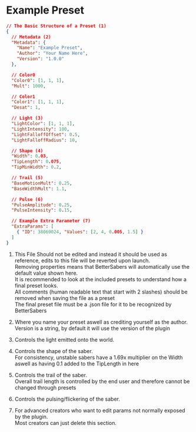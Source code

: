 # Example Preset

``` json title=".ExamplePreset.json"
// The Basic Structure of a Preset (1)
{
  // Metadata (2)
  "Metadata": {
    "Name": "Example Preset",
    "Author": "Your Name Here",
    "Version": "1.0.0"
  },

  // Color0
  "Color0": [1, 1, 1],
  "Mult": 1000,

  // Color1
  "Color1": [1, 1, 1],
  "Desat": 1,

  // Light (3)
  "LightColor": [1, 1, 1],
  "LightIntensity": 100,
  "LightFalloffOffset": 0.5,
  "LightFalloffRadius": 10,

  // Shape (4)
  "Width": 0.03,
  "TipLength": 0.075,
  "TipMinWidth": 0.2,

  // Trail (5)
  "BaseMotionMult": 0.25,
  "BaseWidthMult": 1.1,

  // Pulse (6)
  "PulseAmplitude": 0.25,
  "PulseIntensity": 0.15,

  // Example Extra Parameter (7)
  "ExtraParams": [
    { "ID": 38069024, "Values": [2, 4, 0.005, 1.5] }
  ]
}
```

1. This File Should not be edited and instead it should be used as reference, edits to this file will be reverted upon launch.  
Removing properties means that BetterSabers will automatically use the default value shown here.  
It is recommended to look at the included presets to understand how a final preset looks.  
All comments (human readable text that start with 2 slashes) should be removed when saving the file as a preset  
The final preset file must be a .json file for it to be recognized by BetterSabers

2. Where you name your preset aswell as crediting yourself as the author.  
Version is a string, by default it will use the version of the plugin

3. Controls the light emitted onto the world.

4. Controls the shape of the saber.  
For consistency, unstable sabers have a 1.69x multiplier on the Width aswell as having 0.1 added to the TipLength in here

5. Controls the trail of the saber.  
Overall trail length is controlled by the end user and therefore cannot be changed through presets

6. Controls the pulsing/flickering of the saber.

7. For advanced creators who want to edit params not normally exposed by the plugin.  
Most creators can just delete this section.


<script src='https://storage.ko-fi.com/cdn/scripts/overlay-widget.js'></script>
<script>
  kofiWidgetOverlay.draw('dyvinia', {
    'type': 'floating-chat',
    'floating-chat.donateButton.text': 'Donate',
    'floating-chat.donateButton.background-color': '#7e56c2',
    'floating-chat.donateButton.text-color': '#fff'
  });
</script>
<style>
.floatingchat-container-wrap { bottom: 20px; }
.floating-chat-kofi-popup-iframe { bottom: 80px; }
.floatingchat-container-wrap { left:unset; right: -20px; }
.floating-chat-kofi-popup-iframe { left:unset; right: 20px; }
</style>